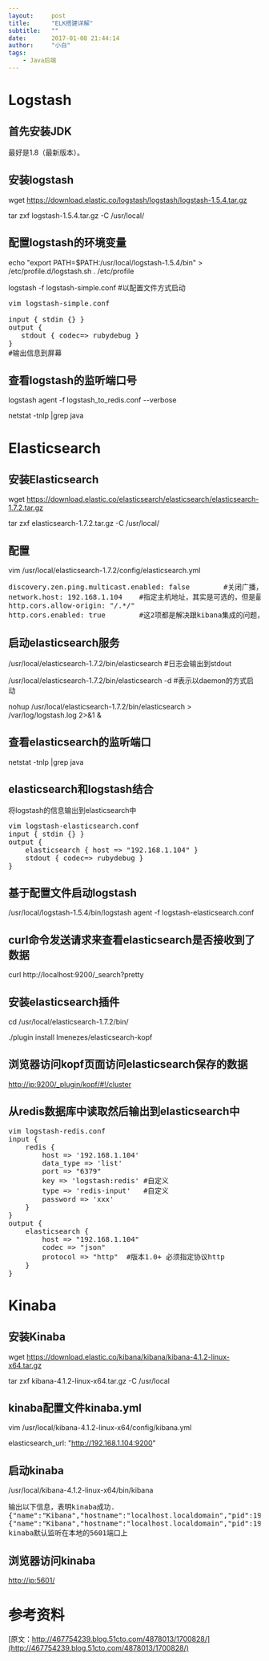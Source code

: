 ```yaml
---
layout:     post
title:      "ELK搭建详解"
subtitle:   ""
date:       2017-01-08 21:44:14
author:     "小白"
tags:
    - Java后端
---
```

# Logstash #
## 首先安装JDK ##
最好是1.8（最新版本）。
## 安装logstash ##
wget https://download.elastic.co/logstash/logstash/logstash-1.5.4.tar.gz

tar zxf logstash-1.5.4.tar.gz -C /usr/local/

## 配置logstash的环境变量 ##
echo "export PATH=\$PATH:/usr/local/logstash-1.5.4/bin" > /etc/profile.d/logstash.sh
. /etc/profile

logstash -f logstash-simple.conf #以配置文件方式启动

<pre>
vim logstash-simple.conf 

input { stdin {} }
output {
   stdout { codec=> rubydebug }
}
#输出信息到屏幕
</pre>

## 查看logstash的监听端口号 ##
logstash agent -f logstash_to_redis.conf --verbose

netstat -tnlp |grep java

# Elasticsearch #
## 安装Elasticsearch ##
wget https://download.elastic.co/elasticsearch/elasticsearch/elasticsearch-1.7.2.tar.gz

tar zxf elasticsearch-1.7.2.tar.gz -C /usr/local/

## 配置 ##
vim /usr/local/elasticsearch-1.7.2/config/elasticsearch.yml

<pre>
discovery.zen.ping.multicast.enabled: false        #关闭广播，如果局域网有机器开9300 端口，服务会启动不了
network.host: 192.168.1.104    #指定主机地址，其实是可选的，但是最好指定因为后面跟kibana集成的时候会报http连接出错（直观体现好像是监听了:::9200 而不是0.0.0.0:9200）
http.cors.allow-origin: "/.*/"
http.cors.enabled: true        #这2项都是解决跟kibana集成的问题，错误体现是 你的 elasticsearch 版本过低，其实不是
</pre>

## 启动elasticsearch服务 ##
/usr/local/elasticsearch-1.7.2/bin/elasticsearch     #日志会输出到stdout

/usr/local/elasticsearch-1.7.2/bin/elasticsearch -d #表示以daemon的方式启动

nohup /usr/local/elasticsearch-1.7.2/bin/elasticsearch > /var/log/logstash.log 2>&1 &

## 查看elasticsearch的监听端口 ##
netstat -tnlp |grep java

## elasticsearch和logstash结合 ##
将logstash的信息输出到elasticsearch中

<pre>
vim logstash-elasticsearch.conf 
input { stdin {} }
output {
    elasticsearch { host => "192.168.1.104" }    
    stdout { codec=> rubydebug }
}
</pre>

## 基于配置文件启动logstash ##
/usr/local/logstash-1.5.4/bin/logstash agent -f logstash-elasticsearch.conf

## curl命令发送请求来查看elasticsearch是否接收到了数据 ##
curl http://localhost:9200/_search?pretty

## 安装elasticsearch插件 ##
cd /usr/local/elasticsearch-1.7.2/bin/

./plugin install lmenezes/elasticsearch-kopf

## 浏览器访问kopf页面访问elasticsearch保存的数据 ##
[http://ip:9200/_plugin/kopf/#!/cluster](http://ip:9200/_plugin/kopf/#!/cluster)

## 从redis数据库中读取然后输出到elasticsearch中 ##
<pre>
vim logstash-redis.conf
input {
    redis {
        host => '192.168.1.104' 
        data_type => 'list'
        port => "6379"
        key => 'logstash:redis' #自定义
        type => 'redis-input'   #自定义
        password => 'xxx'
    }
}
output {
    elasticsearch {
        host => "192.168.1.104"
        codec => "json"
        protocol => "http"  #版本1.0+ 必须指定协议http
    }
}
</pre>

# Kinaba #
## 安装Kinaba ##
wget https://download.elastic.co/kibana/kibana/kibana-4.1.2-linux-x64.tar.gz

tar zxf kibana-4.1.2-linux-x64.tar.gz -C /usr/local

## kinaba配置文件kinaba.yml ##
vim /usr/local/kibana-4.1.2-linux-x64/config/kibana.yml

elasticsearch_url: "http://192.168.1.104:9200"

## 启动kinaba ##
/usr/local/kibana-4.1.2-linux-x64/bin/kibana

<pre>
输出以下信息，表明kinaba成功.
{"name":"Kibana","hostname":"localhost.localdomain","pid":1943,"level":30,"msg":"No existing kibana index found","time":"2015-10-08T00:39:21.617Z","v":0}
{"name":"Kibana","hostname":"localhost.localdomain","pid":1943,"level":30,"msg":"Listening on 0.0.0.0:5601","time":"2015-10-08T00:39:21.637Z","v":0}
kinaba默认监听在本地的5601端口上
</pre>

## 浏览器访问kinaba ##
[http://ip:5601/](http://ip:5601/)

# 参考资料 #
[原文：http://467754239.blog.51cto.com/4878013/1700828/](http://467754239.blog.51cto.com/4878013/1700828/)
